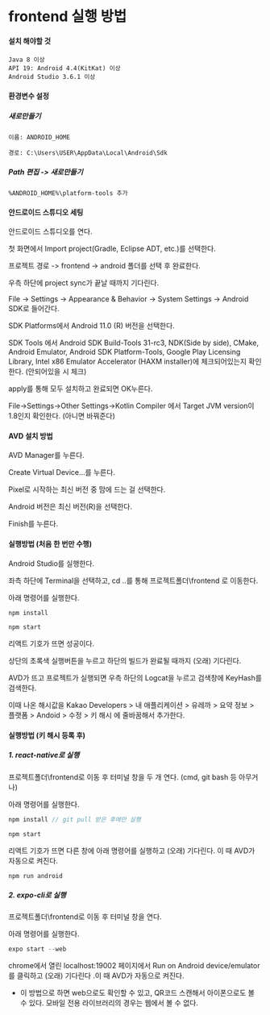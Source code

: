# frontend 실행 방법

#### 설치 해야할 것

```
Java 8 이상
API 19: Android 4.4(KitKat) 이상
Android Studio 3.6.1 이상
```

#### 환경변수 설정

##### 새로만들기

```
이름: ANDROID_HOME

경로: C:\Users\USER\AppData\Local\Android\Sdk
```

##### Path 편집 -> 새로만들기

```
%ANDROID_HOME%\platform-tools 추가
```

#### 안드로이드 스튜디오 세팅

안드로이드 스튜디오를 연다.

첫 화면에서 Import project(Gradle, Eclipse ADT, etc.)를 선택한다.

프로젝트 경로 -> frontend -> android 폴더를 선택 후 완료한다.

우측 하단에 project sync가 끝날 때까지 기다린다.

File -> Settings -> Appearance & Behavior -> System Settings -> Android SDK로 들어간다.

SDK Platforms에서 Android 11.0 (R) 버전을 선택한다.

SDK Tools 에서 Android SDK Build-Tools 31-rc3, NDK(Side by side), CMake, Android Emulator, Android SDK Platform-Tools, Google Play Licensing Library, Intel x86 Emulator Accelerator (HAXM installer)에 체크되어있는지 확인한다. (안되어있을 시 체크)

apply를 통해 모두 설치하고 완료되면 OK누른다.

File->Settings->Other Settings->Kotlin Compiler 에서 Target JVM version이 1.8인지 확인한다. (아니면 바꿔준다)

#### AVD 설치 방법

AVD Manager를 누른다.

Create Virtual Device...를 누른다.

Pixel로 시작하는 최신 버전 중 맘에 드는 걸 선택한다.

Android 버전은 최신 버전(R)을 선택한다.

Finish를 누른다.

#### 실행방법 (처음 한 번만 수행)

Android Studio를 실행한다.

좌측 하단에 Terminal을 선택하고, cd ..를 통해 프로젝트폴더\frontend 로 이동한다.

아래 명령어를 실행한다.

```c
npm install

npm start
```

리액트 기호가 뜨면 성공이다.

상단의 초록색 실행버튼을 누르고 하단의 빌드가 완료될 때까지 (오래) 기다린다.

AVD가 뜨고 프로젝트가 실행되면 우측 하단의 Logcat을 누르고 검색창에 KeyHash를 검색한다.

이때 나온 해시값을 Kakao Developers > 내 애플리케이션 > 유레까 > 요약 정보 > 플랫폼 > Andoid > 수정 > 키 해시 에 줄바꿈해서 추가한다.



#### 실행방법 (키 해시 등록 후)

##### 1. react-native로 실행

프로젝트폴더\frontend로 이동 후 터미널 창을 두 개 연다. (cmd, git bash 등 아무거나)

아래 명령어를 실행한다.

```c
npm install // git pull 받은 후에만 실행

npm start
```

리액트 기호가 뜨면 다른 창에 아래 명령어를 실행하고 (오래) 기다린다. 이 때 AVD가 자동으로 켜진다.

```c
npm run android
```

##### 2. expo-cli로 실행

프로젝트폴더\frontend로 이동 후 터미널 창을 연다.

아래 명령어를 실행한다.

```c
expo start --web
```

chrome에서 열린 localhost:19002 페이지에서 Run on Android device/emulator를 클릭하고 (오래) 기다린다 .이 때 AVD가 자동으로 켜진다.

- 이 방법으로 하면 web으로도 확인할 수 있고, QR코드 스캔해서 아이폰으로도 볼 수 있다. 모바일 전용 라이브러리의 경우는 웹에서 볼 수 없다.